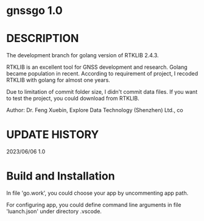 #
#  gnssgo 1.0
#

# DESCRIPTION

The development branch for golang version of RTKLIB 2.4.3.

RTKLIB is an excellent tool for GNSS development and research. Golang became population in recent. According to requirement of project, I recoded RTKLIB with golang for almost one years.

Due to limitation of commit folder size, I didn't commit data files. If you want to test the project, you could download from RTKLIB.

Author: Dr. Feng Xuebin, Explore Data Technology (Shenzhen) Ltd., co

# UPDATE HISTORY

2023/06/06 1.0 

# Build and Installation
In file 'go.work', you could choose your app by uncommenting app path.

For configuring app, you could define command line arguments in file 'luanch.json' under directory .vscode.
